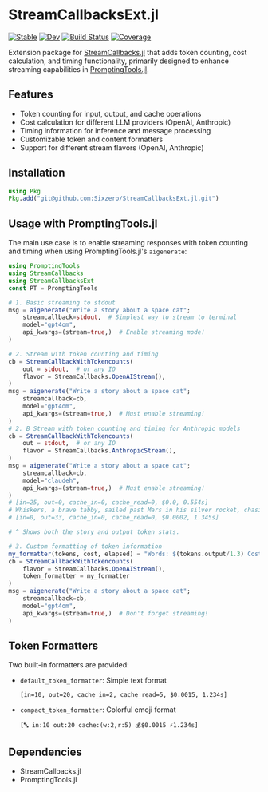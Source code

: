 # StreamCallbacksExt.jl

[![Stable](https://img.shields.io/badge/docs-stable-blue.svg)](https://SixZero.github.io/StreamCallbacksExt.jl/stable)
[![Dev](https://img.shields.io/badge/docs-dev-blue.svg)](https://SixZero.github.io/StreamCallbacksExt.jl/dev)
[![Build Status](https://github.com/SixZero/StreamCallbacksExt.jl/workflows/CI/badge.svg)](https://github.com/SixZero/StreamCallbacksExt.jl/actions)
[![Coverage](https://codecov.io/gh/SixZero/StreamCallbacksExt.jl/branch/master/graph/badge.svg)](https://codecov.io/gh/SixZero/StreamCallbacksExt.jl)

Extension package for [StreamCallbacks.jl](https://github.com/svilup/StreamCallbacks.jl) that adds token counting, cost calculation, and timing functionality, primarily designed to enhance streaming capabilities in [PromptingTools.jl](https://github.com/svilup/PromptingTools.jl).

## Features

- Token counting for input, output, and cache operations
- Cost calculation for different LLM providers (OpenAI, Anthropic)
- Timing information for inference and message processing
- Customizable token and content formatters
- Support for different stream flavors (OpenAI, Anthropic)

## Installation

```julia
using Pkg
Pkg.add("git@github.com:Sixzero/StreamCallbacksExt.jl.git")
```

## Usage with PromptingTools.jl

The main use case is to enable streaming responses with token counting and timing when using PromptingTools.jl's `aigenerate`:
```julia
using PromptingTools
using StreamCallbacks
using StreamCallbacksExt
const PT = PromptingTools

# 1. Basic streaming to stdout
msg = aigenerate("Write a story about a space cat"; 
    streamcallback=stdout,  # Simplest way to stream to terminal
    model="gpt4om",
    api_kwargs=(stream=true,)  # Enable streaming mode!
)

# 2. Stream with token counting and timing
cb = StreamCallbackWithTokencounts(
    out = stdout,  # or any IO
    flavor = StreamCallbacks.OpenAIStream(),
)
msg = aigenerate("Write a story about a space cat";
    streamcallback=cb,
    model="gpt4om",
    api_kwargs=(stream=true,)  # Must enable streaming!
)
# 2. B Stream with token counting and timing for Anthropic models
cb = StreamCallbackWithTokencounts(
    out = stdout,  # or any IO
    flavor = StreamCallbacks.AnthropicStream(),
)
msg = aigenerate("Write a story about a space cat";
    streamcallback=cb,
    model="claudeh",
    api_kwargs=(stream=true,)  # Must enable streaming!
)
# [in=25, out=0, cache_in=0, cache_read=0, $0.0, 0.554s]
# Whiskers, a brave tabby, sailed past Mars in his silver rocket, chasing cosmic mice and dreaming of tuna asteroids.
# [in=0, out=33, cache_in=0, cache_read=0, $0.0002, 1.345s]

# ^ Shows both the story and output token stats.

# 3. Custom formatting of token information
my_formatter(tokens, cost, elapsed) = "Words: $(tokens.output/1.3) Cost: \$$(round(cost; digits=4))"
cb = StreamCallbackWithTokencounts(
    flavor = StreamCallbacks.OpenAIStream(),
    token_formatter = my_formatter
)
msg = aigenerate("Write a story about a space cat"; 
    streamcallback=cb,
    model="gpt4om",
    api_kwargs=(stream=true,)  # Don't forget streaming!
)
```

## Token Formatters

Two built-in formatters are provided:

- `default_token_formatter`: Simple text format
  ```
  [in=10, out=20, cache_in=2, cache_read=5, $0.0015, 1.234s]
  ```

- `compact_token_formatter`: Colorful emoji format
  ```
  [🔤 in:10 out:20 cache:(w:2,r:5) 💰$0.0015 ⚡️1.234s]
  ```

## Dependencies

- StreamCallbacks.jl
- PromptingTools.jl